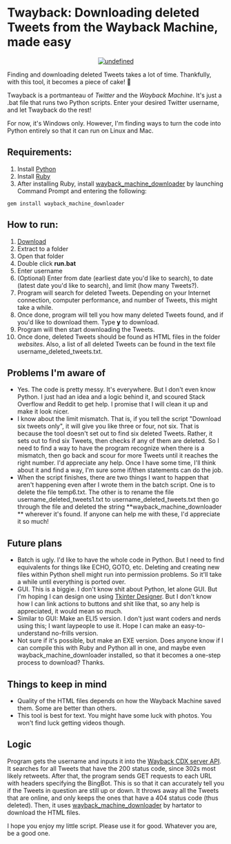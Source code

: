 # Twayback: Downloading deleted Tweets from the Wayback Machine, made easy

<p align="center">
  <a href="https://github.com/Mennaruuk/twayback/releases/download/v1.0.0/twayback.zip"><img alt="undefined" src="https://img.shields.io/badge/Download-Here-orange?style=for-the-badge&logo=github"></a>
</p>

Finding and downloading deleted Tweets takes a lot of time. Thankfully, with this tool, it becomes a piece of cake! 🎂

Twayback is a portmanteau of *Twitter* and the *Wayback Machine*. It's just a .bat file that runs two Python scripts. Enter your desired Twitter username, and let Twayback do the rest!

For now, it's Windows only. However, I'm finding ways to turn the code into Python entirely so that it can run on Linux and Mac.

## Requirements:

 1. Install [Python](https://www.python.org/downloads/)
 2. Install [Ruby](https://rubyinstaller.org/downloads/)
 3. After installing Ruby, install [wayback_machine_downloader](https://github.com/hartator/wayback-machine-downloader) by launching Command Prompt and entering the following:


`gem install wayback_machine_downloader`

## How to run:

 1. [Download](https://github.com/Mennaruuk/twayback/releases/download/v1.0.0/twayback.zip)
 2. Extract to a folder
 3. Open that folder
 4. Double click **run.bat**
 5. Enter username
 6. (Optional) Enter from date (earliest date you'd like to search), to date (latest date you'd like to search), and limit (how many Tweets?).
 7. Program will search for deleted Tweets. Depending on your Internet connection, computer performance, and number of Tweets, this might take a while.
 8. Once done, program will tell you how many deleted Tweets found, and if you'd like to download them. Type **y** to download.
 9. Program will then start downloading the Tweets.
 10. Once done, deleted Tweets should be found as HTML files in the folder _websites_. Also, a list of all deleted Tweets can be found in the text file username_deleted_tweets.txt.

## Problems I'm aware of

 - Yes. The code is pretty messy. It's everywhere. But I don't even know Python. I just had an idea and a logic behind it, and scoured Stack Overflow and Reddit to get help. I promise that I will clean it up and make it look nicer.
 - I know about the limit mismatch. That is, if you tell the script "Download six tweets only", it will give you like three or four, not six. That is because the tool doesn't set out to find six deleted Tweets. Rather, it sets out to find six Tweets, then checks if any of them are deleted. So I need to find a way to have the program recognize when there is a mismatch, then go back and scour for more Tweets until it reaches the right number. I'd appreciate any help. Once I have some time, I'll think about it and find a way, I'm sure some if/then statements can do the job.
 - When the script finishes, there are two things I want to happen that aren't happening even after I wrote them in the batch script. One is to delete the file temp6.txt. The other is to rename the file username_deleted_tweets1.txt to username_deleted_tweets.txt then go through the file and deleted the string **wayback_machine_downloader ** wherever it's found. If anyone can help me with these, I'd appreciate it so much!
## Future plans
 - Batch is ugly. I'd like to have the whole code in Python. But I need to find equivalents for things like ECHO, GOTO, etc. Deleting and creating new files within Python shell might run into permission problems. So it'll take a while until everything is ported over.
 - GUI. This is a biggie. I don't know shit about Python, let alone GUI. But I'm hoping I can design one using [Tkinter Designer](https://github.com/ParthJadhav/Tkinter-Designer). But I don't know how I can link actions to buttons and shit like that, so any help is appreciated, it would mean so much.
 - Similar to GUI: Make an ELI5 version. I don't just want coders and nerds using this; I want laypeople to use it. Hope I can make an easy-to-understand no-frills version.
 - Not sure if it's possible, but make an EXE version. Does anyone know if I can compile this with Ruby and Python all in one, and maybe even wayback_machine_downloader installed, so that it becomes a one-step process to download? Thanks.

## Things to keep in mind
 - Quality of the HTML files depends on how the Wayback Machine saved them. Some are better than others.
 - This tool is best for text. You might have some luck with photos. You won't find luck getting videos though.


## Logic
Program gets the username and inputs it into the [Wayback CDX server API](https://github.com/internetarchive/wayback/blob/master/wayback-cdx-server/README.md). It searches for all Tweets that have the 200 status code, since 302s most likely retweets. After that, the program sends GET requests to each URL with headers specifying the BingBot. This is so that it can accurately tell you if the Tweets in question are still up or down. It throws away all the Tweets that are online, and only keeps the ones that have a 404 status code (thus deleted). Then, it uses [wayback_machine_downloader](https://github.com/hartator/wayback-machine-downloader) by hartator to download the HTML files.

I hope you enjoy my little script. Please use it for good. Whatever you are, be a good one.

